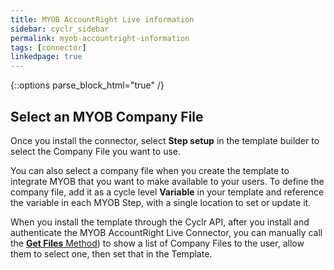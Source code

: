 ```yaml
---
title: MYOB AccountRight Live information
sidebar: cyclr_sidebar
permalink: myob-accountright-information
tags: [connector]
linkedpage: true
---
```

{::options parse_block_html="true" /}
<section class="card">

## Select an MYOB Company File

Once you install the connector, select **Step setup** in the template builder to select the Company File you want to use.

You can also select a company file when you create the template to integrate MYOB that you want to make available to your users. To define the company file, add it as a cycle level **Variable** in your template and reference the variable in each MYOB Step, with a single location to set or update it.

When you install the template through the Cyclr API, after you install and authenticate the MYOB AccountRight Live Connector, you can manually call the [**Get Files** Method](https://docs.cyclr.com/call-a-connector-method)) to show a list of Company Files to the user, allow them to select one, then set that in the Template.

</section>
